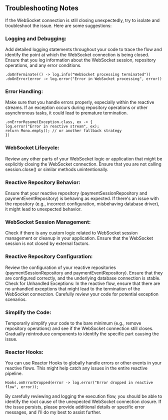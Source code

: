 
## Troubleshooting Notes
If the WebSocket connection is still closing unexpectedly, try to isolate and troubleshoot the issue. 
Here are some suggestions:

### Logging and Debugging:
Add detailed logging statements throughout your code to trace the flow
and identify the point at which the WebSocket connection is being closed.
Ensure that you log information about the WebSocket session, repository operations, and any error conditions.

```
.doOnTerminate(() -> log.info("WebSocket processing terminated"))
.doOnError(error -> log.error("Error in WebSocket processing", error))
```

### Error Handling:
Make sure that you handle errors properly, especially within the reactive streams.
If an exception occurs during repository operations or other asynchronous tasks, 
it could lead to premature termination.

```
.onErrorResume(Exception.class, ex -> {
log.error("Error in reactive stream", ex);
return Mono.empty(); // or another fallback strategy
})
```

### WebSocket Lifecycle:
Review any other parts of your WebSocket logic or application that might be explicitly
closing the WebSocket connection.
Ensure that you are not calling session.close() or similar methods unintentionally.

### Reactive Repository Behavior:
Ensure that your reactive repository (paymentSessionRepository and paymentEventRepository) is behaving as expected.
If there's an issue with the repository (e.g., incorrect configuration, misbehaving database driver),
it might lead to unexpected behavior.

### WebSocket Session Management:
Check if there is any custom logic related to WebSocket session management or cleanup in your application.
Ensure that the WebSocket session is not closed by external factors.

### Reactive Repository Configuration:
Review the configuration of your reactive repositories (paymentSessionRepository and paymentEventRepository).
Ensure that they are configured correctly, and the underlying database connection is stable.
Check for Unhandled Exceptions:
In the reactive flow, ensure that there are no unhandled exceptions 
that might lead to the termination of the WebSocket connection. 
Carefully review your code for potential exception scenarios.

### Simplify the Code:
Temporarily simplify your code to the bare minimum
(e.g., remove repository operations) and see if the WebSocket connection still closes.
Gradually reintroduce components to identify the specific part causing the issue.

### Reactor Hooks:
You can use Reactor Hooks to globally handle errors or other events in your reactive flows.
This might help catch any issues in the entire reactive pipeline.

```
Hooks.onErrorDropped(error -> log.error("Error dropped in reactive flow", error));
```

By carefully reviewing and logging the execution flow,
you should be able to identify the root cause of the unexpected WebSocket connection closure.
If the issue persists, please provide additional details or specific error messages,
and I'll do my best to assist further.